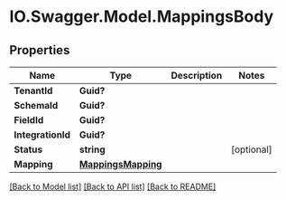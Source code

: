 # IO.Swagger.Model.MappingsBody
## Properties

Name | Type | Description | Notes
------------ | ------------- | ------------- | -------------
**TenantId** | **Guid?** |  | 
**SchemaId** | **Guid?** |  | 
**FieldId** | **Guid?** |  | 
**IntegrationId** | **Guid?** |  | 
**Status** | **string** |  | [optional] 
**Mapping** | [**MappingsMapping**](MappingsMapping.md) |  | 

[[Back to Model list]](../README.md#documentation-for-models) [[Back to API list]](../README.md#documentation-for-api-endpoints) [[Back to README]](../README.md)

